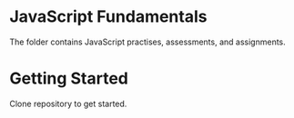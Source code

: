 # JavaScript Fundamentals

The folder contains JavaScript practises, assessments, and assignments.

# Getting Started
Clone repository to get started.